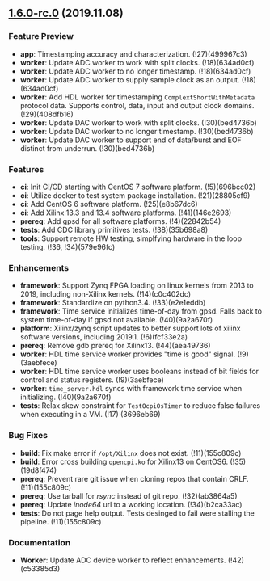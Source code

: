 ## [1.6.0-rc.0](https://gitlab.com/opencpi/opencpi/compare/v1.5.0...v1.6.0-rc.0) (2019.11.08)

### Feature Preview
- **app**: Timestamping accuracy and characterization. (!27)(499967c3)
- **worker**: Update ADC worker to work with split clocks. (!18)(634ad0cf)
- **worker**: Update ADC worker to no longer timestamp. (!18)(634ad0cf)
- **worker**: Update ADC worker to supply sample clock as an output.
    (!18)(634ad0cf)
- **worker**: Add HDL worker for timestamping `ComplextShortWithMetadata`
    protocol data. Supports control, data, input and output clock domains.
    (!29)(408dfb16)
- **worker**: Update DAC worker to work with split clocks. (!30)(bed4736b)
- **worker**: Update DAC worker to no longer timestamp. (!30)(bed4736b)
- **worker**: Update DAC worker to support end of data/burst and EOF distinct
    from underrun. (!30)(bed4736b)

### Features
- **ci**: Init CI/CD starting with CentOS 7 software platform. (!5)(696bcc02)
- **ci**: Utilize docker to test system package installation. (!21)(28805cf9)
- **ci**: Add CentOS 6 software platform. (!25)(e8b67dc6)
- **ci**: Add Xilinx 13.3 and 13.4 software platforms. (!41)(146e2693)
- **prereq**: Add gpsd for all software platforms. (!4)(22842b54)
- **tests**: Add CDC library primitives tests. (!38)(35b698a8)
- **tools**: Support remote HW testing, simplfying hardware in the loop
    testing. (!36, !34)(579e96fc)

### Enhancements
- **framework**: Support Zynq FPGA loading on linux kernels from 2013 to 2019,
    including non-Xilinx kernels. (!14)(c0c402dc)
- **framework**: Standardize on python3.4. (!33)(e2e1eddb)
- **framework**: Time service initializes time-of-day from gpsd. Falls back to
    system time-of-day if gpsd not available. (!40)(9a2a670f)
- **platform**: Xilinx/zynq script updates to better support lots of xilinx
    software versions, including 2019.1. (!6)(fcf33e2a)
- **prereq**: Remove gdb prereq for Xilinx13. (!44)(aea49736)
- **worker**: HDL time service worker provides "time is good" signal.
    (!9)(3aebfece)
- **worker**: HDL time service worker uses booleans instead of bit fields for
    control and status registers. (!9)(3aebfece)
- **worker**: `time_server.hdl` syncs with framework time service when
    initializing. (!40)(9a2a670f)
- **tests**: Relax skew constraint for `TestOcpiOsTimer` to reduce false
    failures when executing in a VM. (!17) (3696eb69)

### Bug Fixes
- **build**: Fix make error if `/opt/Xilinx` does not exist. (!11)(155c809c)
- **build**: Error cross building `opencpi.ko` for Xilinx13 on CentOS6. (!35)(19d8f474)
- **prereq**: Prevent rare git issue when cloning repos that contain CRLF.
    (!11)(155c809c)
- **prereq**: Use tarball for _rsync_ instead of git repo. (!32)(ab3864a5)
- **prereq**: Update _inode64_ url to a working location. (!34)(b2ca33ac)
- **tests**: Do not page help output. Tests desinged to fail were stalling the
    pipeline. (!11)(155c809c)

### Documentation
- **Worker**: Update ADC device worker to reflect enhancements. (!42)(c53385d3)
